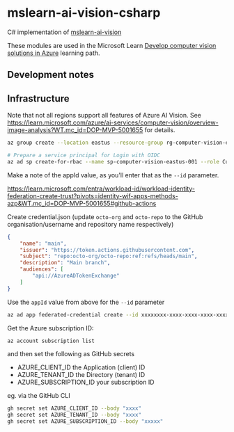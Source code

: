 # mslearn-ai-vision-csharp

C# implementation of [mslearn-ai-vision](https://github.com/MicrosoftLearning/mslearn-ai-vision)

These modules are used in the Microsoft Learn [Develop computer vision solutions in Azure](https://learn.microsoft.com/training/paths/create-computer-vision-solutions-azure-ai/?WT.mc_id=DOP-MVP-5001655) learning path.

## Development notes

## Infrastructure

Note that not all regions support all features of Azure AI Vision. See <https://learn.microsoft.com/azure/ai-services/computer-vision/overview-image-analysis?WT.mc_id=DOP-MVP-5001655> for details.

```bash
az group create --location eastus --resource-group rg-computer-vision-eastus-001
```

```bash
# Prepare a service principal for Login with OIDC
az ad sp create-for-rbac --name sp-computer-vision-eastus-001 --role Contributor --scopes /subscriptions/<yoursubscription>/resourceGroups/rg-computer-vision-eastus-001
```

Make a note of the appId value, as you'll enter that as the `--id` parameter.

<https://learn.microsoft.com/entra/workload-id/workload-identity-federation-create-trust?pivots=identity-wif-apps-methods-azp&WT.mc_id=DOP-MVP-5001655#github-actions>

Create credential.json (update `octo-org` and `octo-repo` to the GitHub organisation/username and repository name respectively)

```json
{
    "name": "main",
    "issuer": "https://token.actions.githubusercontent.com",
    "subject": "repo:octo-org/octo-repo:ref:refs/heads/main",
    "description": "Main branch",
    "audiences": [
        "api://AzureADTokenExchange"
    ]
}
```

Use the `appId` value from above for the `--id` parameter

```bash
az ad app federated-credential create --id xxxxxxxx-xxxx-xxxx-xxxx-xxxxxxxxxxxx --parameters credential.json
```

Get the Azure subscription ID:

```bash
az account subscription list
```

and then set the following as GitHub secrets

- AZURE_CLIENT_ID the Application (client) ID
- AZURE_TENANT_ID the Directory (tenant) ID
- AZURE_SUBSCRIPTION_ID your subscription ID

eg. via the GitHub CLI

```bash
gh secret set AZURE_CLIENT_ID --body "xxxx"
gh secret set AZURE_TENANT_ID --body "xxxx"
gh secret set AZURE_SUBSCRIPTION_ID --body "xxxxx"
```
